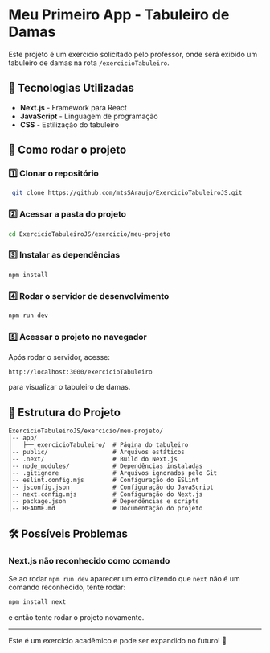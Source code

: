 # Meu Primeiro App - Tabuleiro de Damas

Este projeto é um exercício solicitado pelo professor, onde será exibido um tabuleiro de damas na rota `/exercicioTabuleiro`.

## 🚀 Tecnologias Utilizadas

- **Next.js** - Framework para React
- **JavaScript** - Linguagem de programação
- **CSS** - Estilização do tabuleiro

## 📌 Como rodar o projeto

### 1️⃣ Clonar o repositório

```sh
 git clone https://github.com/mtsSAraujo/ExercicioTabuleiroJS.git
```

### 2️⃣ Acessar a pasta do projeto
```sh
cd ExercicioTabuleiroJS/exercicio/meu-projeto
```

### 3️⃣ Instalar as dependências

```sh
npm install
```

### 4️⃣ Rodar o servidor de desenvolvimento

```sh
npm run dev
```

### 5️⃣ Acessar o projeto no navegador

Após rodar o servidor, acesse:
```
http://localhost:3000/exercicioTabuleiro
```
para visualizar o tabuleiro de damas.

## 📂 Estrutura do Projeto
```
ExercicioTabuleiroJS/exercicio/meu-projeto/
│-- app/
│   ├── exercicioTabuleiro/  # Página do tabuleiro
│-- public/                  # Arquivos estáticos
│-- .next/                   # Build do Next.js
│-- node_modules/            # Dependências instaladas
│-- .gitignore               # Arquivos ignorados pelo Git
│-- eslint.config.mjs        # Configuração do ESLint
│-- jsconfig.json            # Configuração do JavaScript
│-- next.config.mjs          # Configuração do Next.js
│-- package.json             # Dependências e scripts
│-- README.md                # Documentação do projeto
```

## 🛠️ Possíveis Problemas

### Next.js não reconhecido como comando
Se ao rodar `npm run dev` aparecer um erro dizendo que `next` não é um comando reconhecido, tente rodar:

```sh
npm install next
```

e então tente rodar o projeto novamente.

---

Este é um exercício acadêmico e pode ser expandido no futuro! 🚀

